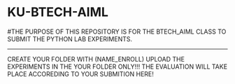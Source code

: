# KU-BTECH-AIML

#THE PURPOSE OF THIS REPOSITORY IS FOR THE BTECH_AIML CLASS TO SUBMIT THE PYTHON LAB EXPERIMENTS.
___
CREATE YOUR FOLDER WITH (NAME_ENROLL)
UPLOAD THE EXPERIMENTS IN THE YOUR FOLDER ONLY!!!
THE EVALUATION WILL TAKE PLACE ACCOREDING TO YOUR SUBMITION HERE!
